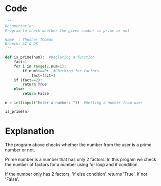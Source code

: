 # Code
```python
'''
Documentation
Program to check whether the given number is prime or not

Name  : Thushar Thomas
Branch: AI & DS
'''

def is_prime(num):  #Declaring a function
    fact=1
    for i in range(2,num+1):
        if num%i==0:  #Checking for factors
            fact=fact+1
    if (fact==2):
        return True
    else:
        return False
        
n = int(input("Enter a number: "))  #Getting a number from user

is_prime(n)
```

# Explanation
The program above checks whether the number from the user is a prime number or not. 
<p>Prime number is a number that has only 2 factors. In this progam we check the number of factors for a number using for loop and if condition.</p>
If the number only has 2 factors, 'if else condition' returns 'True'. If not 'False'.
